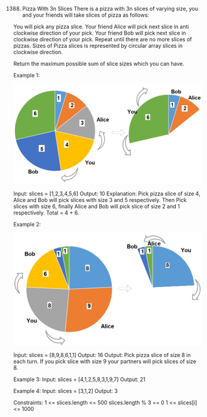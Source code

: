 1388. Pizza With 3n Slices
There is a pizza with 3n slices of varying size, you and your friends will take slices of pizza as follows:

You will pick any pizza slice.
Your friend Alice will pick next slice in anti clockwise direction of your pick. 
Your friend Bob will pick next slice in clockwise direction of your pick.
Repeat until there are no more slices of pizzas.
Sizes of Pizza slices is represented by circular array slices in clockwise direction.

Return the maximum possible sum of slice sizes which you can have.

Example 1:

![](mdImg/2020-03-22-00-12-09.png)

Input: slices = [1,2,3,4,5,6]
Output: 10
Explanation: Pick pizza slice of size 4, Alice and Bob will pick slices with size 3 and 5 respectively. Then Pick slices with size 6, finally Alice and Bob will pick slice of size 2 and 1 respectively. Total = 4 + 6.

Example 2:

![](mdImg/2020-03-22-00-12-44.png)

Input: slices = [8,9,8,6,1,1]
Output: 16
Output: Pick pizza slice of size 8 in each turn. If you pick slice with size 9 your partners will pick slices of size 8.

Example 3:
Input: slices = [4,1,2,5,8,3,1,9,7]
Output: 21

Example 4:
Input: slices = [3,1,2]
Output: 3

Constraints:
1 <= slices.length <= 500
slices.length % 3 == 0
1 <= slices[i] <= 1000